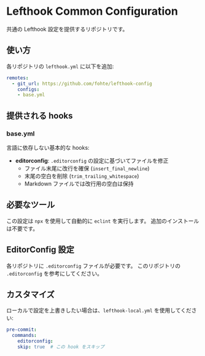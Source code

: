 # Lefthook Common Configuration

共通の Lefthook 設定を提供するリポジトリです。

## 使い方

各リポジトリの `lefthook.yml` に以下を追加:

```yaml
remotes:
  - git_url: https://github.com/fohte/lefthook-config
    configs:
    - base.yml
```

## 提供される hooks

### base.yml

言語に依存しない基本的な hooks:

- **editorconfig**: `.editorconfig` の設定に基づいてファイルを修正
  - ファイル末尾に改行を確保 (`insert_final_newline`)
  - 末尾の空白を削除 (`trim_trailing_whitespace`)
  - Markdown ファイルでは改行用の空白は保持

## 必要なツール

この設定は `npx` を使用して自動的に `eclint` を実行します。
追加のインストールは不要です。

## EditorConfig 設定

各リポジトリに `.editorconfig` ファイルが必要です。
このリポジトリの `.editorconfig` を参考にしてください。

## カスタマイズ

ローカルで設定を上書きしたい場合は、`lefthook-local.yml` を使用してください:

```yaml
pre-commit:
  commands:
    editorconfig:
    skip: true  # この hook をスキップ
```
